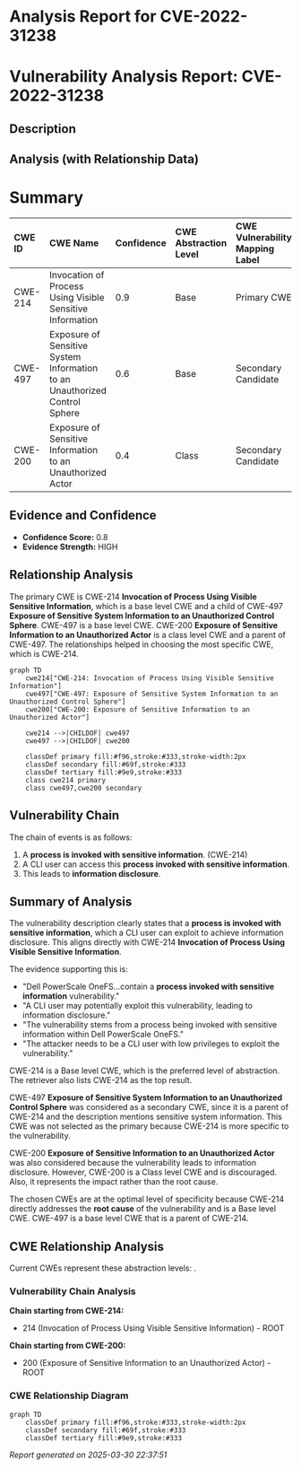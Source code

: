 # Analysis Report for CVE-2022-31238

# Vulnerability Analysis Report: CVE-2022-31238

## Description



## Analysis (with Relationship Data)

# Summary
| CWE ID    | CWE Name                                                              | Confidence | CWE Abstraction Level | CWE Vulnerability Mapping Label | CWE-Vulnerability Mapping Notes |
| :--------- | :-------------------------------------------------------------------- | :--------- | :-------------------- | :------------------------------ | :---------------------------- |
| CWE-214   | Invocation of Process Using Visible Sensitive Information           | 0.9        | Base                  | Primary CWE                    | Allowed                      |
| CWE-497   | Exposure of Sensitive System Information to an Unauthorized Control Sphere | 0.6        | Base                  | Secondary Candidate                  | Allowed                      |
| CWE-200   | Exposure of Sensitive Information to an Unauthorized Actor          | 0.4        | Class                  | Secondary Candidate                  | Discouraged                  |

## Evidence and Confidence

*   **Confidence Score:** 0.8
*   **Evidence Strength:** HIGH

## Relationship Analysis
The primary CWE is CWE-214 **Invocation of Process Using Visible Sensitive Information**, which is a base level CWE and a child of CWE-497 **Exposure of Sensitive System Information to an Unauthorized Control Sphere**. CWE-497 is a base level CWE. CWE-200 **Exposure of Sensitive Information to an Unauthorized Actor** is a class level CWE and a parent of CWE-497. The relationships helped in choosing the most specific CWE, which is CWE-214.

```mermaid
graph TD
    cwe214["CWE-214: Invocation of Process Using Visible Sensitive Information"]
    cwe497["CWE-497: Exposure of Sensitive System Information to an Unauthorized Control Sphere"]
    cwe200["CWE-200: Exposure of Sensitive Information to an Unauthorized Actor"]

    cwe214 -->|CHILDOF| cwe497
    cwe497 -->|CHILDOF| cwe200

    classDef primary fill:#f96,stroke:#333,stroke-width:2px
    classDef secondary fill:#69f,stroke:#333
    classDef tertiary fill:#9e9,stroke:#333
    class cwe214 primary
    class cwe497,cwe200 secondary
```

## Vulnerability Chain
The chain of events is as follows:
1.  A **process is invoked with sensitive information**. (CWE-214)
2.  A CLI user can access this **process invoked with sensitive information**.
3.  This leads to **information disclosure**.

## Summary of Analysis
The vulnerability description clearly states that a **process is invoked with sensitive information**, which a CLI user can exploit to achieve information disclosure. This aligns directly with CWE-214 **Invocation of Process Using Visible Sensitive Information**.

The evidence supporting this is:
*   "Dell PowerScale OneFS...contain a **process invoked with sensitive information** vulnerability."
*   "A CLI user may potentially exploit this vulnerability, leading to information disclosure."
*   "The vulnerability stems from a process being invoked with sensitive information within Dell PowerScale OneFS."
*   "The attacker needs to be a CLI user with low privileges to exploit the vulnerability."

CWE-214 is a Base level CWE, which is the preferred level of abstraction. The retriever also lists CWE-214 as the top result.

CWE-497 **Exposure of Sensitive System Information to an Unauthorized Control Sphere** was considered as a secondary CWE, since it is a parent of CWE-214 and the description mentions sensitive system information. This CWE was not selected as the primary because CWE-214 is more specific to the vulnerability.

CWE-200 **Exposure of Sensitive Information to an Unauthorized Actor** was also considered because the vulnerability leads to information disclosure. However, CWE-200 is a Class level CWE and is discouraged. Also, it represents the impact rather than the root cause.

The chosen CWEs are at the optimal level of specificity because CWE-214 directly addresses the **root cause** of the vulnerability and is a Base level CWE. CWE-497 is a base level CWE that is a parent of CWE-214.


## CWE Relationship Analysis

Current CWEs represent these abstraction levels: .


### Vulnerability Chain Analysis

**Chain starting from CWE-214:**
- 214 (Invocation of Process Using Visible Sensitive Information) - ROOT


**Chain starting from CWE-200:**
- 200 (Exposure of Sensitive Information to an Unauthorized Actor) - ROOT



### CWE Relationship Diagram

```mermaid
graph TD
    classDef primary fill:#f96,stroke:#333,stroke-width:2px
    classDef secondary fill:#69f,stroke:#333
    classDef tertiary fill:#9e9,stroke:#333
```



*Report generated on 2025-03-30 22:37:51*
